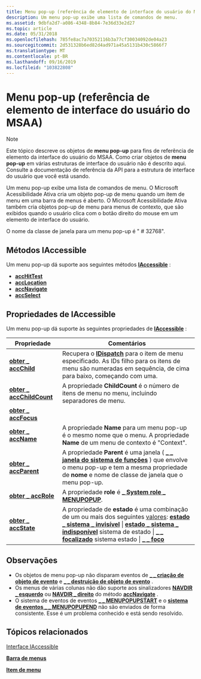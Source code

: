 ```yaml
---
title: Menu pop-up (referência de elemento de interface do usuário do MSAA)
description: Um menu pop-up exibe uma lista de comandos de menu.
ms.assetid: 9dbfa2d7-a086-4348-8b84-7e36d33e2d27
ms.topic: article
ms.date: 05/31/2018
ms.openlocfilehash: 785fe8ac7a70352116b3a77cf30034092de04a23
ms.sourcegitcommit: 2d531328b6ed82d4ad971a45a5131b430c5866f7
ms.translationtype: MT
ms.contentlocale: pt-BR
ms.lasthandoff: 09/16/2019
ms.locfileid: "103822808"
---
```

# <a name="pop-up-menu-msaa-ui-element-reference"></a>Menu pop-up (referência de elemento de interface do usuário do MSAA)

> [!Note]  
> Este tópico descreve os objetos de **menu pop-up** para fins de referência de elemento da interface do usuário do MSAA. Como criar objetos de **menu pop-up** em várias estruturas de interface do usuário não é descrito aqui. Consulte a documentação de referência da API para a estrutura de interface do usuário que você está usando.

 

Um menu pop-up exibe uma lista de comandos de menu. O Microsoft Acessibilidade Ativa cria um objeto pop-up de menu quando um item de menu em uma barra de menus é aberto. O Microsoft Acessibilidade Ativa também cria objetos pop-up de menu para menus de contexto, que são exibidos quando o usuário clica com o botão direito do mouse em um elemento de interface do usuário.

O nome da classe de janela para um menu pop-up é " \# 32768".

## <a name="iaccessible-methods"></a>Métodos IAccessible

Um menu pop-up dá suporte aos seguintes métodos [**IAccessible**](/windows/desktop/api/oleacc/nn-oleacc-iaccessible) :

-   [**accHitTest**](/windows/desktop/api/Oleacc/nf-oleacc-iaccessible-acchittest)
-   [**accLocation**](/windows/desktop/api/Oleacc/nf-oleacc-iaccessible-acclocation)
-   [**accNavigate**](/windows/desktop/api/Oleacc/nf-oleacc-iaccessible-accnavigate)
-   [**accSelect**](/windows/desktop/api/Oleacc/nf-oleacc-iaccessible-accselect)

## <a name="iaccessible-properties"></a>Propriedades de IAccessible

Um menu pop-up dá suporte às seguintes propriedades de [**IAccessible**](/windows/desktop/api/oleacc/nn-oleacc-iaccessible) :



| Propriedade                                                                 | Comentários                                                                                                                                                                                                                                                                                                                                                                                                                                                                  |
|--------------------------------------------------------------------------|---------------------------------------------------------------------------------------------------------------------------------------------------------------------------------------------------------------------------------------------------------------------------------------------------------------------------------------------------------------------------------------------------------------------------------------------------------------------------|
| [**obter \_ accChild**](/windows/desktop/api/Oleacc/nf-oleacc-iaccessible-get_accchild)           | Recupera o [**IDispatch**](idispatch-interface.md) para o item de menu especificado. As IDs filho para os itens de menu são numeradas em sequência, de cima para baixo, começando com uma.                                                                                                                                                                                                                                                                                      |
| [**obter \_ accChildCount**](/windows/desktop/api/Oleacc/nf-oleacc-iaccessible-get_accchildcount) | A propriedade **ChildCount** é o número de itens de menu no menu, incluindo separadores de menu.                                                                                                                                                                                                                                                                                                                                                                           |
| [**obter \_ accFocus**](/windows/desktop/api/Oleacc/nf-oleacc-iaccessible-get_accfocus)           |                                                                                                                                                                                                                                                                                                                                                                                                                                                                           |
| [**obter \_ accName**](/windows/desktop/api/Oleacc/nf-oleacc-iaccessible-get_accname)             | A propriedade **Name** para um menu pop-up é o mesmo nome que o menu. A propriedade **Name** de um menu de contexto é "Context".                                                                                                                                                                                                                                                                                                                                              |
| [**obter \_ accParent**](/windows/desktop/api/Oleacc/nf-oleacc-iaccessible-get_accparent)         | A propriedade **Parent** é uma janela ( [**\_ \_ janela do sistema de funções**](object-roles.md) ) que envolve o menu pop-up e tem a mesma propriedade de **nome** e nome de classe de janela que o menu pop-up.                                                                                                                                                                                                                                                      |
| [**obter \_ accRole**](/windows/desktop/api/Oleacc/nf-oleacc-iaccessible-get_accrole)             | A propriedade **role** é [**\_ System role \_ MENUPOPUP**](object-roles.md).                                                                                                                                                                                                                                                                                                                                                                           |
| [**obter \_ accState**](/windows/desktop/api/Oleacc/nf-oleacc-iaccessible-get_accstate)           | A propriedade de **estado** é uma combinação de um ou mais dos seguintes [valores](object-state-constants.md): [**estado \_ sistema \_ invisível**](object-state-constants.md) \| [**estado \_ sistema \_ indisponível**](object-state-constants.md) sistema de estado \| [**\_ \_ focalizado**](object-state-constants.md) sistema estado \| [**\_ \_ foco**](object-state-constants.md)<br/> |



 

## <a name="notes"></a>Observações

-   Os objetos de menu pop-up não disparam eventos de [**\_ \_ criação de objeto de evento**](event-constants.md) e [**\_ \_ destruição de objeto de evento**](event-constants.md) .
-   Os menus de várias colunas não dão suporte aos sinalizadores [**NAVDIR \_ esquerdo**](navigation-constants.md) ou [**NAVDIR \_ direito**](navigation-constants.md) do método [**accNavigate**](/windows/desktop/api/Oleacc/nf-oleacc-iaccessible-accnavigate) .
-   O sistema de eventos de eventos [**\_ \_ MENUPOPUPSTART**](event-constants.md) e o [**sistema de eventos \_ \_ MENUPOPUPEND**](event-constants.md) não são enviados de forma consistente. Esse é um problema conhecido e está sendo resolvido.

## <a name="related-topics"></a>Tópicos relacionados

<dl> <dt>

[Interface IAccessible](/windows/desktop/api/oleacc/nn-oleacc-iaccessible)
</dt> <dt>

[**Barra de menus**](menu-bar.md)
</dt> <dt>

[**Item de menu**](menu-item.md)
</dt> </dl>

 

 





